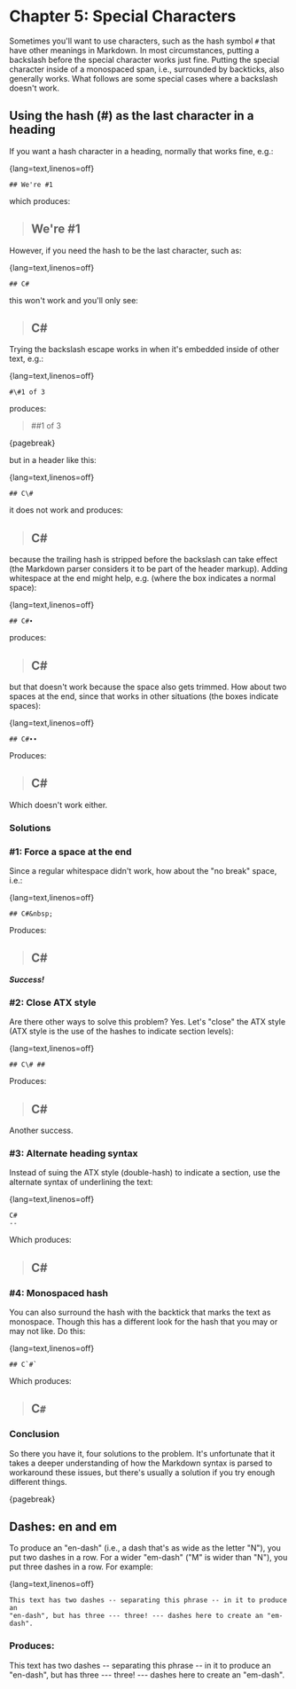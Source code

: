 ﻿# Chapter 5: Special Characters

Sometimes you'll want to use characters, such as the hash symbol `#` that have other meanings in Markdown. In most circumstances, putting a backslash before the special character works just fine. Putting the special character inside of a monospaced span, i.e., surrounded by backticks, also generally works. What follows are some special cases where a backslash doesn't work.


## Using the hash (#) as the last character in a heading

If you want a hash character in a heading, normally that works fine, e.g.:

{lang=text,linenos=off}
~~~
## We're #1
~~~

which produces:

>## We're #1

However, if you need the hash to be the last character, such as:

{lang=text,linenos=off}
~~~
## C#
~~~

this won't work and you'll only see:

>## C#

Trying the backslash escape works in when it's embedded inside of other text, e.g.:

{lang=text,linenos=off}
~~~
#\#1 of 3
~~~

produces:

>#\#1 of 3

{pagebreak}

but in a header like this:

{lang=text,linenos=off}
~~~
## C\#
~~~

it does not work and produces:

>## C\#

because the trailing hash is stripped before the backslash can take effect (the Markdown parser considers it to be part of the header markup). Adding whitespace at the end might help, e.g. (where the box indicates a normal space):

{lang=text,linenos=off}
~~~
## C#∙
~~~

produces:

>## C# 

but that doesn't work because the space also gets trimmed. How about two spaces at the end, since that works in other situations (the boxes indicate spaces):

{lang=text,linenos=off}
~~~
## C#∙∙
~~~

Produces:

>## C#  

Which doesn't work either.

### Solutions

### #1: Force a space at the end

Since a regular whitespace didn't work, how about the "no break" space, i.e.:

{lang=text,linenos=off}
~~~
## C#&nbsp;
~~~

Produces:

>## C#&nbsp;

***Success!***

### #2: Close ATX style

Are there other ways to solve this problem? Yes. Let's "close" the ATX style (ATX style is the use of the hashes to indicate section levels):

{lang=text,linenos=off}
~~~
## C\# ##
~~~

Produces:

>## C\# ##

Another success.

### #3: Alternate heading syntax

Instead of suing the ATX style (double-hash) to indicate a section, use the alternate syntax of underlining the text:

{lang=text,linenos=off}
~~~
C#
--
~~~

Which produces:

>C#
>--

### #4: Monospaced hash

You can also surround the hash with the backtick that marks the text as monospace. Though this has a different look for the hash that you may or may not like. Do this:

{lang=text,linenos=off}
~~~
## C`#`
~~~

Which produces:

>## C`#`

### Conclusion

So there you have it, four solutions to the problem. It's unfortunate that it takes a deeper understanding of how the Markdown syntax is parsed to workaround these issues, but there's usually a solution if you try enough different things.

{pagebreak}

## Dashes: en and em

To produce an "en-dash" (i.e., a dash that's as wide as the letter "N"), you put two dashes in a row. For a wider "em-dash" ("M" is wider than "N"), you put three dashes in a row. For example:

{lang=text,linenos=off}
~~~
This text has two dashes -- separating this phrase -- in it to produce an
"en-dash", but has three --- three! --- dashes here to create an "em-dash".
~~~

### Produces:

This text has two dashes -- separating this phrase -- in it to produce an
"en-dash", but has three --- three! --- dashes here to create an "em-dash".
